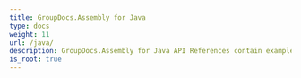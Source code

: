 ```yaml
---
title: GroupDocs.Assembly for Java
type: docs
weight: 11
url: /java/
description: GroupDocs.Assembly for Java API References contain examples, code snippets, and API documentation. It provides packages, classes, interfaces, and other API details.
is_root: true
---
```

